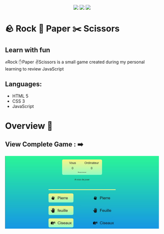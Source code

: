 <p align="center">
  <img src="https://img.shields.io/badge/HTML5-E34F26?style=for-the-badge&logo=html5&logoColor=white">
  <img src="https://img.shields.io/badge/CSS3-1572B6?style=for-the-badge&logo=css3&logoColor=white">
  <img src="https://img.shields.io/badge/JavaScript-F7DF1E?style=for-the-badge&logo=javascript&logoColor=black">
</p>


# 🪨 Rock 📄 Paper ✂️ Scissors

## Learn with fun

✊Rock ✋Paper ✌️Scissors is a small game created during my personal learning to review JavaScript



Languages:
----------
- HTML 5
- CSS 3
- JavaScript


# Overview 👀

## View Complete Game : ➡️

<p align="center">
 <img src="img\vue-projet.jpg" width="800">
